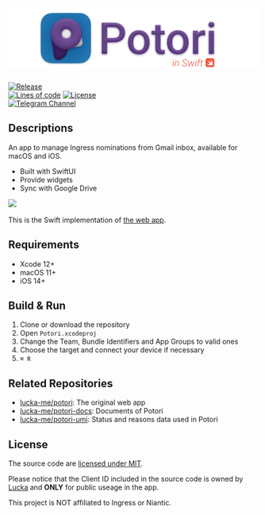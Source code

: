 # ![](./Readme/title.png)

[![Release](https://img.shields.io/github/v/release/lucka-me/potori-swift)](https://github.com/lucka-me/potori-swift/releases/latest "Last release")  
[![Lines of code](https://img.shields.io/tokei/lines/github/lucka-me/potori-swift)](# "Repository")
[![License](https://img.shields.io/github/license/lucka-me/potori-swift)](./LICENSE "License")  
[![Telegram Channel](https://img.shields.io/badge/telegram-channel-37aee2?logo=telegram)](https://t.me/potori "Telegram Channel")

## Descriptions
An app to manage Ingress nominations from Gmail inbox, available for macOS and iOS.

- Built with SwiftUI
- Provide widgets
- Sync with Google Drive

[![](https://tools.applemediaservices.com/api/badges/download-on-the-app-store/black/en-us)](https://apps.apple.com/app/potori-nomination-manager/id1552339183)

This is the Swift implementation of [the web app](https://github.com/lucka-me/potori).

## Requirements
- Xcode 12+
- macOS 11+
- iOS 14+

## Build & Run
1. Clone or download the repository
2. Open `Potori.xcodeproj`
3. Change the Team, Bundle Identifiers and App Groups to valid ones
4. Choose the target and connect your device if necessary
5.  `⌘ R`

## Related Repositories
- [lucka-me/potori](https://github.com/lucka-me/potori): The original web app
- [lucka-me/potori-docs](https://github.com/lucka-me/potori-docs): Documents of Potori
- [lucka-me/potori-umi](https://github.com/lucka-me/potori-umi): Status and reasons data used in Potori

## License
The source code are [licensed under MIT](./LICENSE).

Please notice that the Client ID included in the source code is owned by [Lucka](https://github.com/lucka-me) and **ONLY** for public useage in the app.

This project is NOT affiliated to Ingress or Niantic.
